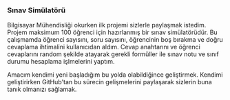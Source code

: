 ### Sınav Simülatörü
   Bilgisayar Mühendisliği okurken ilk projemi sizlerle paylaşmak istedim.
Projem maksimum 100 öğrenci için hazırlanmış bir sınav simülatörüdür. Bu çalışmamda
öğrenci sayısını, soru sayısını, öğrencinin boş bırakma ve doğru cevaplama ihtimalini
kullanıcıdan aldım. Cevap anahtarını ve öğrenci cevaplarını random şekilde atayarak
gerekli formüller ile sınav notu ve sınıf durumu hesaplama işlmelerini yaptım. 

Amacım kendimi yeni başladığım bu yolda olabildiğince geliştirmek. Kendimi geliştirirken GitHub'tan 
bu sürecin gelişmelerini paylaşarak sizlerin buna tanık olmanızı sağlamak.
